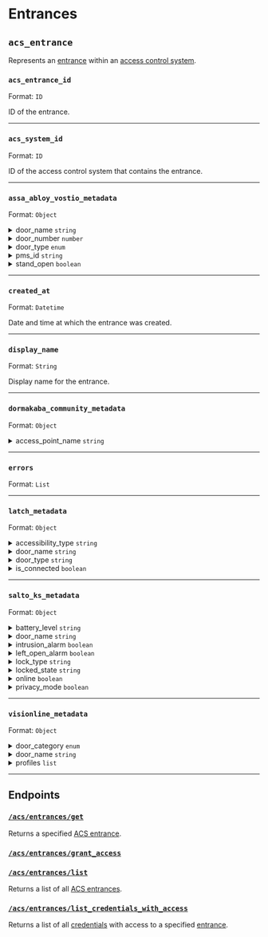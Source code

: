 # Entrances

## `acs_entrance`

Represents an [entrance](../../../capability-guides/access-systems/retrieving-entrance-details.md) within an [access control system](https://docs.seam.co/latest/capability-guides/access-systems).

### `acs_entrance_id`

Format: `ID`

ID of the entrance.


---

### `acs_system_id`

Format: `ID`

ID of the access control system that contains the entrance.


---

### `assa_abloy_vostio_metadata`

Format: `Object`

<details>
<summary>door_name <code>string</code></summary>
</details>
<details>
<summary>door_number <code>number</code></summary>
</details>
<details>
<summary>door_type <code>enum</code></summary>
</details>
<details>
<summary>pms_id <code>string</code></summary>
</details>
<details>
<summary>stand_open <code>boolean</code></summary>
</details>

---

### `created_at`

Format: `Datetime`

Date and time at which the entrance was created.


---

### `display_name`

Format: `String`

Display name for the entrance.


---

### `dormakaba_community_metadata`

Format: `Object`

<details>
<summary>access_point_name <code>string</code></summary>
</details>

---

### `errors`

Format: `List`


---

### `latch_metadata`

Format: `Object`

<details>
<summary>accessibility_type <code>string</code></summary>
</details>
<details>
<summary>door_name <code>string</code></summary>
</details>
<details>
<summary>door_type <code>string</code></summary>
</details>
<details>
<summary>is_connected <code>boolean</code></summary>
</details>

---

### `salto_ks_metadata`

Format: `Object`

<details>
<summary>battery_level <code>string</code></summary>
</details>
<details>
<summary>door_name <code>string</code></summary>
</details>
<details>
<summary>intrusion_alarm <code>boolean</code></summary>
</details>
<details>
<summary>left_open_alarm <code>boolean</code></summary>
</details>
<details>
<summary>lock_type <code>string</code></summary>
</details>
<details>
<summary>locked_state <code>string</code></summary>
</details>
<details>
<summary>online <code>boolean</code></summary>
</details>
<details>
<summary>privacy_mode <code>boolean</code></summary>
</details>

---

### `visionline_metadata`

Format: `Object`

<details>
<summary>door_category <code>enum</code></summary>
</details>
<details>
<summary>door_name <code>string</code></summary>
</details>
<details>
<summary>profiles <code>list</code></summary>
</details>

---

## Endpoints

### [`/acs/entrances/get`](./get.md)

Returns a specified [ACS entrance](../../../capability-guides/access-systems/retrieving-entrance-details.md).
### [`/acs/entrances/grant_access`](./grant_access.md)


### [`/acs/entrances/list`](./list.md)

Returns a list of all [ACS entrances](../../../capability-guides/access-systems/retrieving-entrance-details.md).
### [`/acs/entrances/list_credentials_with_access`](./list_credentials_with_access.md)

Returns a list of all [credentials](../../../capability-guides/access-systems/managing-credentials.md) with access to a specified [entrance](../../../capability-guides/access-systems/retrieving-entrance-details.md).
